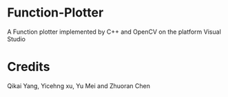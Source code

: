 # Function-Plotter
A Function plotter implemented by C++ and OpenCV on the platform Visual Studio
# Credits 
Qikai Yang, Yicehng xu, Yu Mei and Zhuoran Chen
